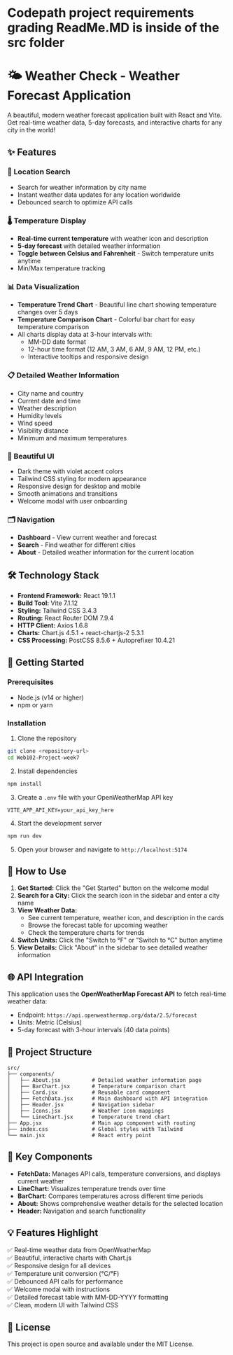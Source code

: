 # Codepath project requirements grading ReadMe.MD is inside of the src folder 

# 🌤️ Weather Check - Weather Forecast Application

A beautiful, modern weather forecast application built with React and Vite. Get real-time weather data, 5-day forecasts, and interactive charts for any city in the world!

## ✨ Features

### 📍 Location Search
- Search for weather information by city name
- Instant weather data updates for any location worldwide
- Debounced search to optimize API calls

### 🌡️ Temperature Display
- **Real-time current temperature** with weather icon and description
- **5-day forecast** with detailed weather information
- **Toggle between Celsius and Fahrenheit** - Switch temperature units anytime
- Min/Max temperature tracking

### 📊 Data Visualization
- **Temperature Trend Chart** - Beautiful line chart showing temperature changes over 5 days
- **Temperature Comparison Chart** - Colorful bar chart for easy temperature comparison
- All charts display data at 3-hour intervals with:
  - MM-DD date format
  - 12-hour time format (12 AM, 3 AM, 6 AM, 9 AM, 12 PM, etc.)
  - Interactive tooltips and responsive design

### 📋 Detailed Weather Information
- City name and country
- Current date and time
- Weather description
- Humidity levels
- Wind speed
- Visibility distance
- Minimum and maximum temperatures

### 🎨 Beautiful UI
- Dark theme with violet accent colors
- Tailwind CSS styling for modern appearance
- Responsive design for desktop and mobile
- Smooth animations and transitions
- Welcome modal with user onboarding

### 🗂️ Navigation
- **Dashboard** - View current weather and forecast
- **Search** - Find weather for different cities
- **About** - Detailed weather information for the current location

## 🛠️ Technology Stack

- **Frontend Framework:** React 19.1.1
- **Build Tool:** Vite 7.1.12
- **Styling:** Tailwind CSS 3.4.3
- **Routing:** React Router DOM 7.9.4
- **HTTP Client:** Axios 1.6.8
- **Charts:** Chart.js 4.5.1 + react-chartjs-2 5.3.1
- **CSS Processing:** PostCSS 8.5.6 + Autoprefixer 10.4.21

## 🚀 Getting Started

### Prerequisites
- Node.js (v14 or higher)
- npm or yarn

### Installation

1. Clone the repository
```bash
git clone <repository-url>
cd Web102-Project-week7
```

2. Install dependencies
```bash
npm install
```

3. Create a `.env` file with your OpenWeatherMap API key
```
VITE_APP_API_KEY=your_api_key_here
```

4. Start the development server
```bash
npm run dev
```

5. Open your browser and navigate to `http://localhost:5174`

## 📖 How to Use

1. **Get Started:** Click the "Get Started" button on the welcome modal
2. **Search for a City:** Click the search icon in the sidebar and enter a city name
3. **View Weather Data:** 
   - See current temperature, weather icon, and description in the cards
   - Browse the forecast table for upcoming weather
   - Check the temperature charts for trends
4. **Switch Units:** Click the "Switch to °F" or "Switch to °C" button anytime
5. **View Details:** Click "About" in the sidebar to see detailed weather information

## 🌐 API Integration

This application uses the **OpenWeatherMap Forecast API** to fetch real-time weather data:
- Endpoint: `https://api.openweathermap.org/data/2.5/forecast`
- Units: Metric (Celsius)
- 5-day forecast with 3-hour intervals (40 data points)

## 📁 Project Structure

```
src/
├── components/
│   ├── About.jsx          # Detailed weather information page
│   ├── BarChart.jsx       # Temperature comparison chart
│   ├── Card.jsx           # Reusable card component
│   ├── FetchData.jsx      # Main dashboard with API integration
│   ├── Header.jsx         # Navigation sidebar
│   ├── Icons.jsx          # Weather icon mappings
│   └── LineChart.jsx      # Temperature trend chart
├── App.jsx                # Main app component with routing
├── index.css              # Global styles with Tailwind
└── main.jsx               # React entry point
```

## 🎯 Key Components

- **FetchData:** Manages API calls, temperature conversions, and displays current weather
- **LineChart:** Visualizes temperature trends over time
- **BarChart:** Compares temperatures across different time periods
- **About:** Shows comprehensive weather details for the selected location
- **Header:** Navigation and search functionality

## 💡 Features Highlight

✅ Real-time weather data from OpenWeatherMap  
✅ Beautiful, interactive charts with Chart.js  
✅ Responsive design for all devices  
✅ Temperature unit conversion (°C/°F)  
✅ Debounced API calls for performance  
✅ Welcome modal with instructions  
✅ Detailed forecast table with MM-DD-YYYY formatting  
✅ Clean, modern UI with Tailwind CSS  

## 📝 License

This project is open source and available under the MIT License.
